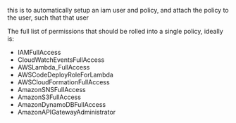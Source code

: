 this is to automatically setup an iam user and policy, and attach the policy to the user, such that that user 

The full list of permissions that should be rolled into a single policy, ideally is:
- IAMFullAccess
- CloudWatchEventsFullAccess
- AWSLambda_FullAccess
- AWSCodeDeployRoleForLambda
- AWSCloudFormationFullAccess
- AmazonSNSFullAccess
- AmazonS3FullAccess
- AmazonDynamoDBFullAccess
- AmazonAPIGatewayAdministrator